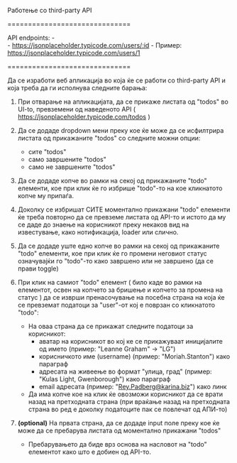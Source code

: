 Работење со third-party API

==============================

API endpoints:
    -   
    - https://jsonplaceholder.typicode.com/users/:id
    - Пример: https://jsonplaceholder.typicode.com/users/1

==============================
  
Да се изработи веб апликација во која ќе се работи со third-party API и која треба да ги исполнува следните барања:
  
1. При отварање на апликацијата, да се прикаже листата од "todos" во UI-to, превземени од наведеното API ( https://jsonplaceholder.typicode.com/todos )
    
2. Да се додаде dropdown мени преку кое ќе може да се исфилтрира листата од прикажаните "todos" со следните можни опции:
    - сите "todos"
    - само завршените "todos"
    - само не завршените "todos"
      
3. Да се додаде копче во рамки на секој од прикажаните "todo" елементи, кое при клик ќе го избрише "todo"-то на кое кликнатото копче му припаѓа.
    
4. Доколку се избришат СИТЕ моментално прикажани "todo" елементи ќе треба повторно да се превземе листата од API-то и истото да му се даде до знаење на корисникот преку некаков вид на известување, како нотификација, loader или слично.
    
5. Да се додаде уште едно копче во рамки на секој од прикажаните "todo" елементи, кое при клик ќе го промени неговиот статус означувајќи го "todo"-то како завршено или не завршено (да се прави toggle)
    
6. При клик на самиот "todo" елемент ( било каде во рамки на елементот, освен на копчето за бришење и копчето за промена на статус ) да се изврши пренасочување на посебна страна на која ќе се превземат податоци за "user"-от кој е поврзан со кликнатото "todo":
    - На оваа страна да се прикажат следните податоци за корисникот:
        - аватар на корисникот во кој ке се прикажуваат иницијалите од името (пример: "Leanne Graham" -> "LG")
        - корисничкото име (username) (пример: "Moriah.Stanton") како параграф
        - адресата на живеење во формат "улица, град" (пример: "Kulas Light, Gwenborough") како параграф
        - email адресата (пример: "Rey.Padberg@karina.biz") како линк
    - Да има копче кое на клик ќе овозможи корисникот да се врати назад на претходната страна (при враќање назад на претходната страна во ред е доколку податоците пак се повлечат од АПИ-то)

7. **(optional)** На првата страна, да се додаде input поле преку кое ќе може да се пребарува листата од моментално прикажани "todos"
    - Пребарувањето да биде врз основа на насловот на "todo" елементот како што е добиен од API-то.
